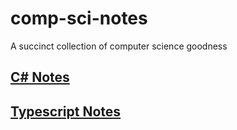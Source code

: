 # comp-sci-notes
A succinct collection of computer science goodness

## [C# Notes](/c%23/README.md)

## [Typescript Notes](/typescript/README.md)
